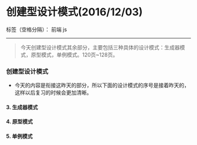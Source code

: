 ﻿# 创建型设计模式(2016/12/03)

标签（空格分隔）： 前端 js

---

> 今天创建型设计模式其余部分，主要包括三种具体的设计模式：生成器模式，原型模式，单例模式。120页~128页。

### **创建型设计模式**
- 今天的内容是衔接这昨天的部分，所以下面的设计模式的序号是接着昨天的，这样以后复习的时候会更加清晰。

#### **3. 生成器模式**
#### **4. 原型模式**
#### **5. 单例模式**




